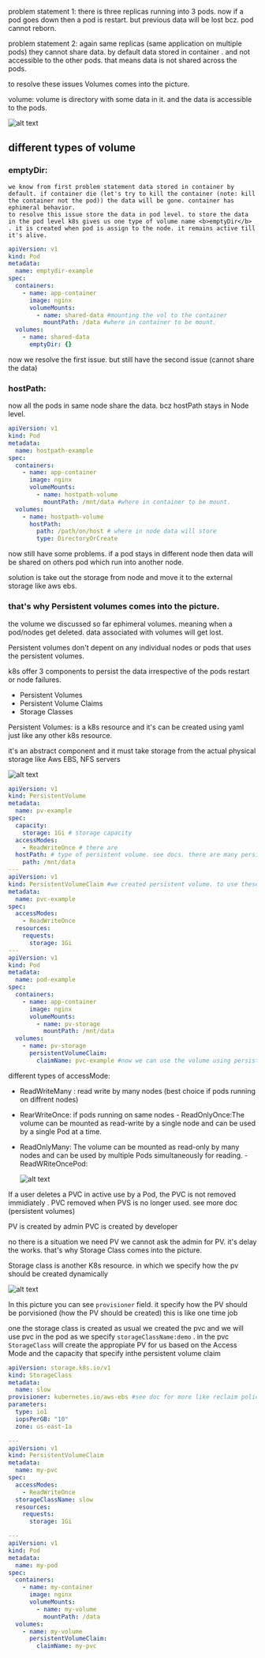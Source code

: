 problem statement 1: there is three replicas running into 3 pods. now if a pod goes down
then a pod is restart. but previous data will be lost bcz. pod cannot reborn.

problem statement 2: again same replicas (same application on multiple pods) they cannot share data. by default data stored in container . and not accessible to the other pods. that means data is not shared across the pods.

to resolve these issues Volumes comes into the picture.

volume: volume is directory with some data in it. and the data is accessible to the pods.

![alt text](image.png)

## different types of volume

### emptyDir:

    we know from first problem statement data stored in container by default. if container die (let's try to kill the container (note: kill the container not the pod)) the data will be gone. container has ephimeral behavior.
    to resolve this issue store the data in pod level. to store the data in the pod level k8s gives us one type of volume name <b>emptyDir</b> . it is created when pod is assign to the node. it remains active till it's alive.

```yaml
apiVersion: v1
kind: Pod
metadata:
  name: emptydir-example
spec:
  containers:
    - name: app-container
      image: nginx
      volumeMounts:
        - name: shared-data #mounting the vol to the container
          mountPath: /data #where in container to be mount.
  volumes:
    - name: shared-data
      emptyDir: {}
```

now we resolve the first issue. but still have the second issue (cannot share the data)

### hostPath:

now all the pods in same node share the data. bcz hostPath stays in Node level.

```yaml
apiVersion: v1
kind: Pod
metadata:
  name: hostpath-example
spec:
  containers:
    - name: app-container
      image: nginx
      volumeMounts:
        - name: hostpath-volume
          mountPath: /mnt/data #where in container to be mount.
  volumes:
    - name: hostpath-volume
      hostPath:
        path: /path/on/host # where in node data will store
        type: DirectoryOrCreate
```

now still have some problems. if a pod stays in different node then data will be shared on others pod which run into another node.

solution is take out the storage from node and move it to the external storage like
aws ebs.

### that's why Persistent volumes comes into the picture.

the volume we discussed so far ephimeral volumes. meaning when a pod/nodes get deleted. data associated with volumes will get lost.

Persistent volumes don't depent on any individual nodes or pods that uses the persistent volumes.

k8s offer 3 components to persist the data irrespective of the pods restart or node failures.

- Persistent Volumes
- Persistent Volume Claims
- Storage Classes

Persistent Volumes: is a k8s resource and it's can be created using yaml just like any other k8s resource.

it's an abstract component and it must take storage from the actual physical storage like Aws EBS, NFS servers

![alt text](image-2.png)

```yaml
apiVersion: v1
kind: PersistentVolume
metadata:
  name: pv-example
spec:
  capacity:
    storage: 1Gi # storage capacity
  accessModes:
    - ReadWriteOnce # there are
  hostPath: # type of persistent volume. see docs. there are many persistent vol type
    path: /mnt/data
---
apiVersion: v1
kind: PersistentVolumeClaim #we created persistent volume. to use these we have to use Persistent volume claim resource
metadata:
  name: pvc-example
spec:
  accessModes:
    - ReadWriteOnce
  resources:
    requests:
      storage: 1Gi
---
apiVersion: v1
kind: Pod
metadata:
  name: pod-example
spec:
  containers:
    - name: app-container
      image: nginx
      volumeMounts:
        - name: pv-storage
          mountPath: /mnt/data
  volumes:
    - name: pv-storage
      persistentVolumeClaim:
        claimName: pvc-example #now we can use the volume using persistant volume name.
```

different types of accessMode:

- ReadWriteMany : read write by many nodes (best choice if pods running on diffrent nodes)
- RearWriteOnce: if pods running on same nodes - ReadOnlyOnce:The volume can be mounted as read-write by a single node and can be used by a single Pod at a time.
- ReadOnlyMany: The volume can be mounted as read-only by many nodes and can be used by multiple Pods simultaneously for reading. - ReadWRiteOncePod:

  ![alt text](image-1.png)

If a user deletes a PVC in active use by a Pod, the PVC is not removed immidiately . PVC removed when PVS is no longer used. see more doc (persistent volumes)

PV is created by admin
PVC is created by developer

no there is a situation we need PV we cannot ask the admin for PV. it's delay the works.
that's why Storage Class comes into the picture.

Storage class is another K8s resource. in which we specify how the pv should be created dynamically

![alt text](image-3.png)

In this picture you can see `provisioner` field. it specify how the PV should be porvisioned (how the PV should be created) this is like one time job

one the storage class is created as usual we created the pvc and we will use pvc in the pod as we specify `storageClassName:demo` . in the pvc `StorageClass` will create the appropiate PV for us based on the Access Mode and the capacity that specify inthe persistent volume claim

```yaml
apiVersion: storage.k8s.io/v1
kind: StorageClass
metadata:
  name: slow
provisioner: kubernetes.io/aws-ebs #see doc for more like reclaim policy
parameters:
  type: io1
  iopsPerGB: "10"
  zone: us-east-1a

---
apiVersion: v1
kind: PersistentVolumeClaim
metadata:
  name: my-pvc
spec:
  accessModes:
    - ReadWriteOnce
  storageClassName: slow
  resources:
    requests:
      storage: 1Gi

---
apiVersion: v1
kind: Pod
metadata:
  name: my-pod
spec:
  containers:
    - name: my-container
      image: nginx
      volumeMounts:
        - name: my-volume
          mountPath: /data
  volumes:
    - name: my-volume
      persistentVolumeClaim:
        claimName: my-pvc
```
